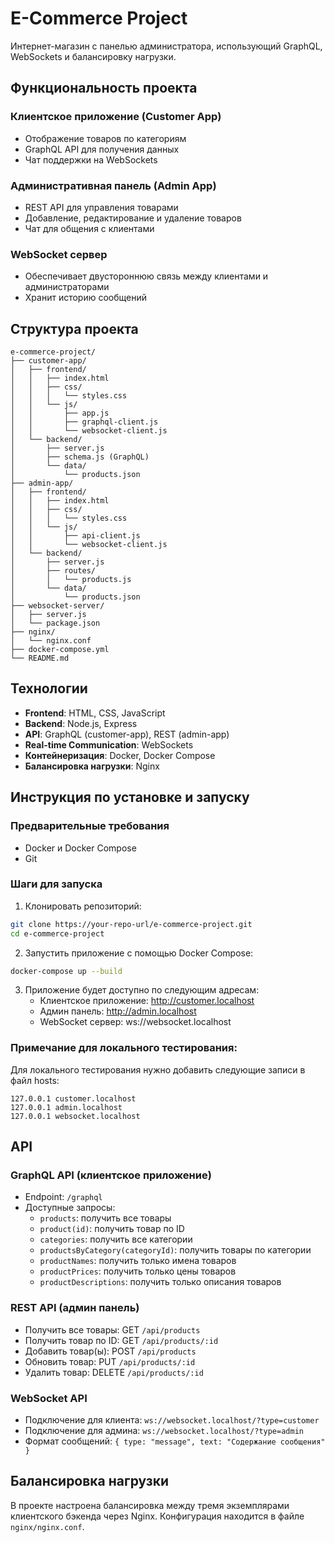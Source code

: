 # E-Commerce Project

Интернет-магазин с панелью администратора, использующий GraphQL, WebSockets и балансировку нагрузки.

## Функциональность проекта

### Клиентское приложение (Customer App)
- Отображение товаров по категориям
- GraphQL API для получения данных
- Чат поддержки на WebSockets

### Административная панель (Admin App)
- REST API для управления товарами
- Добавление, редактирование и удаление товаров
- Чат для общения с клиентами

### WebSocket сервер
- Обеспечивает двустороннюю связь между клиентами и администраторами
- Хранит историю сообщений

## Структура проекта

```
e-commerce-project/
├── customer-app/
│   ├── frontend/
│   │   ├── index.html
│   │   ├── css/
│   │   │   └── styles.css
│   │   └── js/
│   │       ├── app.js
│   │       ├── graphql-client.js
│   │       └── websocket-client.js
│   └── backend/
│       ├── server.js
│       ├── schema.js (GraphQL)
│       └── data/
│           └── products.json
├── admin-app/
│   ├── frontend/
│   │   ├── index.html
│   │   ├── css/
│   │   │   └── styles.css
│   │   └── js/
│   │       ├── api-client.js
│   │       └── websocket-client.js
│   └── backend/
│       ├── server.js
│       ├── routes/
│       │   └── products.js
│       └── data/
│           └── products.json
├── websocket-server/
│   ├── server.js
│   └── package.json
├── nginx/
│   └── nginx.conf
├── docker-compose.yml
└── README.md
```

## Технологии

- **Frontend**: HTML, CSS, JavaScript
- **Backend**: Node.js, Express
- **API**: GraphQL (customer-app), REST (admin-app)
- **Real-time Communication**: WebSockets
- **Контейнеризация**: Docker, Docker Compose
- **Балансировка нагрузки**: Nginx

## Инструкция по установке и запуску

### Предварительные требования
- Docker и Docker Compose
- Git

### Шаги для запуска

1. Клонировать репозиторий:
```bash
git clone https://your-repo-url/e-commerce-project.git
cd e-commerce-project
```

2. Запустить приложение с помощью Docker Compose:
```bash
docker-compose up --build
```

3. Приложение будет доступно по следующим адресам:
   - Клиентское приложение: http://customer.localhost
   - Админ панель: http://admin.localhost
   - WebSocket сервер: ws://websocket.localhost

### Примечание для локального тестирования:

Для локального тестирования нужно добавить следующие записи в файл hosts:
```
127.0.0.1 customer.localhost
127.0.0.1 admin.localhost
127.0.0.1 websocket.localhost
```

## API

### GraphQL API (клиентское приложение)
- Endpoint: `/graphql`
- Доступные запросы:
  - `products`: получить все товары
  - `product(id)`: получить товар по ID
  - `categories`: получить все категории
  - `productsByCategory(categoryId)`: получить товары по категории
  - `productNames`: получить только имена товаров
  - `productPrices`: получить только цены товаров
  - `productDescriptions`: получить только описания товаров

### REST API (админ панель)
- Получить все товары: GET `/api/products`
- Получить товар по ID: GET `/api/products/:id`
- Добавить товар(ы): POST `/api/products`
- Обновить товар: PUT `/api/products/:id`
- Удалить товар: DELETE `/api/products/:id`

### WebSocket API
- Подключение для клиента: `ws://websocket.localhost/?type=customer`
- Подключение для админа: `ws://websocket.localhost/?type=admin`
- Формат сообщений: `{ type: "message", text: "Содержание сообщения" }`

## Балансировка нагрузки

В проекте настроена балансировка между тремя экземплярами клиентского бэкенда через Nginx. Конфигурация находится в файле `nginx/nginx.conf`.